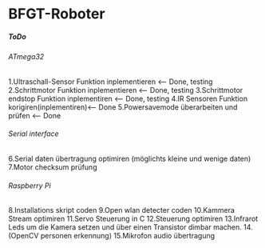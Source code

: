 BFGT-Roboter
============

##### ToDo

###### ATmega32
1.Ultraschall-Sensor Funktion inplementieren	  <-- Done, testing
2.Schrittmotor Funktion inplementieren	      	<-- Done, testing
3.Schrittmotor endstop Funktion inplementiren	<-- Done, testing
4.IR Sensoren Funktion korigiren(inplementiren)<-- Done
5.Powersavemode überarbeiten und prüfen	      <-- Done

###### Serial interface
6.Serial daten übertragung optimiren (möglichts kleine und wenige daten)
7.Motor checksum prüfung

###### Raspberry Pi
8.Installations skript coden
9.Open wlan detecter coden
10.Kammera Stream optimiren
11.Servo Steuerung in C
12.Steuerung optimiren
13.Infrarot Leds um die Kamera setzen und über einen Transistor dimbar machen.
14.(OpenCV personen erkennung)
15.Mikrofon audio übertragung
